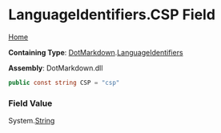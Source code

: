 # LanguageIdentifiers\.CSP Field

[Home](../../../README.md)

**Containing Type**: [DotMarkdown](../../README.md)\.[LanguageIdentifiers](../README.md)

**Assembly**: DotMarkdown\.dll

```csharp
public const string CSP = "csp"
```

### Field Value

System\.[String](https://docs.microsoft.com/en-us/dotnet/api/system.string)